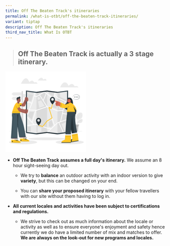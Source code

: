 ```yaml
---
title: Off The Beaten Track's itineraries
permalink: /what-is-otbt/off-the-beaten-track-itineraries/
variant: tiptap
description: Off The Beaten Track's itineraries
third_nav_title: What Is OTBT
---
```

<blockquote>
<h2><strong>Off The Beaten Track is actually a 3 stage itinerary.</strong></h2>
</blockquote>
<p></p>
<div class="isomer-image-wrapper">
<img style="width: 50%;" height="auto" width="100%" alt="a couple in yellow looking at destinations on a paper map" src="/images/Infographics/Paper_map_cuate.png">
</div>
<ul data-tight="true" class="tight">
<li>
<p><strong>Off The Beaten Track assumes a full day's itinerary.</strong> We
assume an 8 hour sight-seeing day out.</p>
<ul data-tight="true" class="tight">
<li>
<p>We try to <strong>balance</strong> an outdoor activity with an indoor version
to give <strong>variety</strong>, but this can be changed on your end.</p>
</li>
<li>
<p>You can <strong>share your proposed itinerary</strong> with your fellow
travellers with our site without them having to log in.</p>
<p></p>
</li>
</ul>
</li>
<li>
<p><strong>All current locales and activities have been subject to certifications and regulations.</strong>
</p>
<ul data-tight="true" class="tight">
<li>
<p>We strive to check out as much information about the locale or activity
as well as to ensure everyone's enjoyment and safety hence currently we
do have a limited number of mix and matches to offer. <strong>We are always on the look-out for new programs and locales.</strong>
</p>
</li>
</ul>
</li>
</ul>
<p></p>